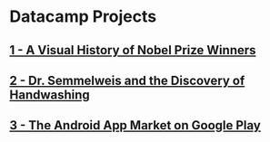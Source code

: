 # Datacamp Projects
## [1 - A Visual History of Nobel Prize Winners](https://github.com/GiovaniGitHub/datacamp/tree/main/A%20Visual%20History%20of%20Nobel%20Prize%20Winners)
## [2 - Dr. Semmelweis and the Discovery of Handwashing](https://github.com/GiovaniGitHub/datacamp/tree/main/Dr.%20Semmelweis%20and%20the%20Discovery%20of%20Handwashing)
## [3 - The Android App Market on Google Play](https://github.com/GiovaniGitHub/datacamp/tree/main/The%20Android%20App%20Market%20on%20Google%20Play)
